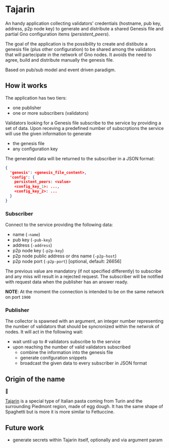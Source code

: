 # Tajarin

An handy application collecting validators' credentials (hostname, pub key, address, p2p node key) to generate and distribute a shared Genesis file and partial Gno configuration items (_persistent_peers_).

The goal of the application is the possibility to create and distibute a genesis file (plus other configuration) to be shared among the validators that will partecipate in the network of Gno nodes. It avoids the need to agree, build and distribute manually the genesis file.

Based on pub/sub model and event driven paradigm.

## How it works

The application has two tiers:

- one publisher
- one or more subscribers (validators)

Validators looking for a Genesis file subscribe to the service by providing a set of data.
Upon receving a predefined number of subscrptions the service will use the given information to generate

- the genesis file
- any configuration key

The generated data will be returned to the subscriber in a JSON format:

```json
{
  'genesis': <genesis_file_content>,
  'config': {
    persistent_peers: <value>
    <config_key_1>: ...,
    <config_key_2>: ...
  }
}
```

### Subscriber

Connect to the service providing the following data:

- name (`-name`)
- pub key (`-pub-key`)
- address (`-address`)
- p2p node key (`-p2p-key`)
- p2p node public address or dns name (`-p2p-host`)
- p2p node port (`-p2p-port`) [optional, default: 26656]

The previous value are mandatory (if not specified differently) to subscribe and any miss will result in a rejected request.
The subscriber will be notified with request data when the publisher has an answer ready.

**NOTE**: At the moment the connection is intended to be on the same network on port `1900`

### Publisher

The collector is spawned with an argument, an integer number representing the number of validators that should be syncronized
within the netwrok of nodes.
It will act in the following wait:

- wait until up to # validators subscribe to the service
- upon reaching the number of valid validators subscribed
  - combine the information into the genesis file
  - generate conifguration snippets
  - broadcast the given data to every subscriber in JSON format

## Origin of the name

:spaghetti:

[Tajarin](https://en.wikipedia.org/wiki/Tagliolini) is a special type of Italian pasta coming from Turin and the surrounding Piedmont region, made of egg dough. It has the same shape of Spaghetti but is more it is more similar to Fettuccine.

## Future work

- generate secrets within Tajarin itself, optionally and via argument param
